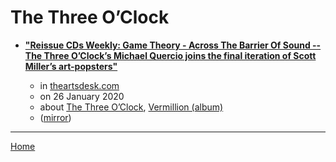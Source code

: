 # The Three O’Clock

 - [**"Reissue CDs Weekly: Game Theory - Across The Barrier Of Sound -- The Three O’Clock’s Michael Quercio joins the final iteration of Scott Miller’s art-popsters"**](https://theartsdesk.com/new-music/reissue-cds-weekly-game-theory-across-barrier-sound)

    - in [theartsdesk.com](https://theartsdesk.com/)
    - on 26 January 2020
    - about [The Three O’Clock](../../topics/the-three-o-clock/index.md), [Vermillion (album)](../../topics/album/vermillion/index.md)
    - ([mirror](https://web.archive.org/web/*/https://theartsdesk.com/new-music/reissue-cds-weekly-game-theory-across-barrier-sound))

----

[Home](../index.md)
